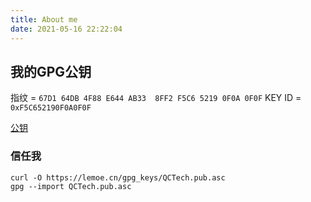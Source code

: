 ```yaml
---
title: About me
date: 2021-05-16 22:22:04
---
```





## 我的GPG公钥
指纹 = `67D1 64DB 4F88 E644 AB33  8FF2 F5C6 5219 0F0A 0F0F`
KEY ID = `0xF5C652190F0A0F0F`

[公钥](https://lemoe.cn/gpg_keys/QCTech.pub.asc)


### 信任我
```
curl -O https://lemoe.cn/gpg_keys/QCTech.pub.asc
gpg --import QCTech.pub.asc
```